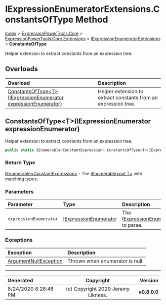 ﻿# IExpressionEnumeratorExtensions.ConstantsOfType Method

[Index](../index.md) > [ExpressionPowerTools.Core](ExpressionPowerTools.Core.a.md) > [ExpressionPowerTools.Core.Extensions](ExpressionPowerTools.Core.Extensions.n.md) > [IExpressionEnumeratorExtensions](ExpressionPowerTools.Core.Extensions.IExpressionEnumeratorExtensions.cs.md) > **ConstantsOfType**

Helper extension to extract constants from an expression tree.

## Overloads

| Overload | Description |
| :-- | :-- |
| [ConstantsOfType&lt;T>(IExpressionEnumerator expressionEnumerator)](#constantsoftypetiexpressionenumerator-expressionenumerator) | Helper extension to extract constants from an expression tree. |
## ConstantsOfType&lt;T>(IExpressionEnumerator expressionEnumerator)

Helper extension to extract constants from an expression tree.

```csharp
public static IEnumerable<ConstantExpression> ConstantsOfType<T>(IExpressionEnumerator expressionEnumerator)
```

### Return Type

 [IEnumerable&lt;ConstantExpression>](https://docs.microsoft.com/dotnet/api/system.collections.generic.ienumerable-1)  - The [IEnumerable&lt;out T>](https://docs.microsoft.com/dotnet/api/system.collections.generic.ienumerable-1) with
            matching types.

### Parameters

| Parameter | Type | Description |
| :-- | :-- | :-- |
| `expressionEnumerator` | [IExpressionEnumerator](ExpressionPowerTools.Core.Signatures.IExpressionEnumerator.i.md) | The [IExpressionEnumerator](ExpressionPowerTools.Core.Signatures.IExpressionEnumerator.i.md) to parse. |

### Exceptions

| Exception | Description |
| :-- | :-- |
| [ArgumentNullException](https://docs.microsoft.com/dotnet/api/system.argumentnullexception) | Thrown when enumerator is null. |


---

| Generated | Copyright | Version |
| :-- | :-: | --: |
| 8/24/2020 8:28:46 PM | (c) Copyright 2020 Jeremy Likness. | **v0.8.0.0** |
